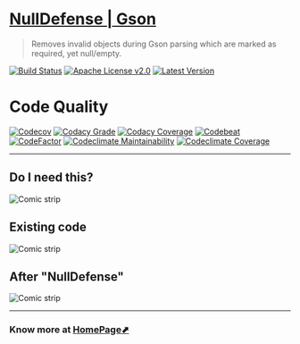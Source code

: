 # [NullDefense | Gson](https://venomvendor.github.io/NullDefense)
> Removes invalid objects during Gson parsing which are marked as required, yet null/empty.

[![Build Status](https://img.shields.io/travis/VenomVendor/NullDefense/master.svg?logo=travis)](https://travis-ci.org/VenomVendor/NullDefense)
[![Apache License v2.0](https://img.shields.io/badge/license-Apache--2.0-brightgreen.svg)](https://github.com/VenomVendor/NullDefense/blob/master/LICENSE)
[![Latest Version](https://img.shields.io/maven-metadata/v/https/jcenter.bintray.com/com/venomvendor/gson-nulldefense/maven-metadata.xml.svg)](https://bintray.com/venomvendor/maven/NullDefense/_latestVersion)

# Code Quality
[![Codecov](https://codecov.io/gh/VenomVendor/NullDefense/branch/master/graph/badge.svg)](https://codecov.io/gh/VenomVendor/NullDefense)
[![Codacy Grade](https://api.codacy.com/project/badge/Grade/f067e5c9a9c14c53843bc56f0669d993)](https://www.codacy.com/app/VenomVendor/NullDefense?utm_source=github.com&utm_medium=referral&utm_content=VenomVendor/NullDefense&utm_campaign=Badge_Grade)
[![Codacy Coverage](https://api.codacy.com/project/badge/Coverage/f067e5c9a9c14c53843bc56f0669d993)](https://www.codacy.com/app/VenomVendor/NullDefense?utm_source=github.com&utm_medium=referral&utm_content=VenomVendor/NullDefense&utm_campaign=Badge_Coverage)
[![Codebeat](https://codebeat.co/badges/ef5996c2-d284-454e-a497-f5438f8867e7)](https://codebeat.co/projects/github-com-venomvendor-nulldefense-master)
[![CodeFactor](https://www.codefactor.io/repository/github/venomvendor/nulldefense/badge)](https://www.codefactor.io/repository/github/venomvendor/nulldefense)
[![Codeclimate Maintainability](https://api.codeclimate.com/v1/badges/12788f6de414f39eb749/maintainability)](https://codeclimate.com/github/VenomVendor/NullDefense/maintainability)
[![Codeclimate Coverage](https://api.codeclimate.com/v1/badges/12788f6de414f39eb749/test_coverage)](https://codeclimate.com/github/VenomVendor/NullDefense/test_coverage)

-----------

## Do I need this?
![Comic strip](https://github.com/VenomVendor/NullDefense/raw/master/assets/comic-strip.jpg?raw=true "What management wants")

## Existing code
![Comic strip](https://github.com/VenomVendor/NullDefense/raw/master/assets/pre-processing.jpg?raw=true "Add null checks everywhere")

## After "NullDefense"
![Comic strip](https://github.com/VenomVendor/NullDefense/raw/master/assets/post-processing.jpg?raw=true "Just do it")

-----------

### Know more at [HomePage⬈](https://venomvendor.github.io/NullDefense)
